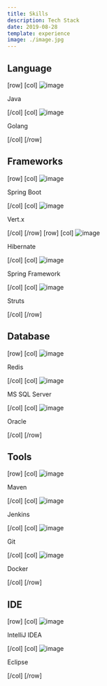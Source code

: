 ```yaml
---
title: Skills
description: Tech Stack
date: 2019-08-28
template: experience
image: ./image.jpg
---
```


## Language

[row]
[col]
![image](./java.png)

Java

[/col]
[col]
![image](./golang.png)

Golang

[/col]
[/row]

## Frameworks

[row]
[col]
![image](./springboot.png)

Spring Boot

[/col]
[col]
![image](./vertx.png)

Vert.x

[/col]
[/row]
[row]
[col]
![image](./hibernate.png)

Hibernate

[/col]
[col]
![image](./springframework.png)

Spring Framework

[/col]
[col]
![image](./struts.png)

Struts

[/col]
[/row]

## Database

[row]
[col]
![image](./redis.png)

Redis

[/col]
[col]
![image](./mssqlserver.png)

MS SQL Server

[/col]
[col]
![image](./oracle.png)

Oracle

[/col]
[/row]

## Tools

[row]
[col]
![image](./Maven.png)

Maven

[/col]
[col]
![image](./jenkins.png)

Jenkins

[/col]
[col]
![image](./git.png)

Git

[/col]
[col]
![image](./docker.png)

Docker

[/col]
[/row]

## IDE

[row]
[col]
![image](./idea.png)

IntelliJ IDEA

[/col]
[col]
![image](./eclipse.png)

Eclipse

[/col]
[/row]